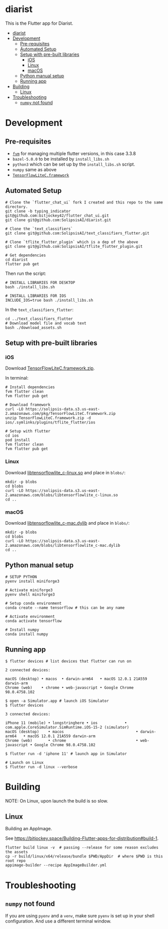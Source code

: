 # diarist

This is the Flutter app for Diarist.

- [diarist](#diarist)
- [Development](#development)
  - [Pre-requisites](#pre-requisites)
  - [Automated Setup](#automated-setup)
  - [Setup with pre-built libraries](#setup-with-pre-built-libraries)
    - [iOS](#ios)
    - [Linux](#linux)
    - [macOS](#macos)
  - [Python manual setup](#python-manual-setup)
  - [Running app](#running-app)
- [Building](#building)
  - [Linux](#linux-1)
- [Troubleshooting](#troubleshooting)
  - [`numpy` not found](#numpy-not-found)

# Development

## Pre-requisites

- [`fvm`](https://fvm.app/docs/getting_started/installation) for managing multiple flutter versions, in this case 3.3.8
- `bazel-5.0.0` to be installed by `install_libs.sh`
- `python3` which can be set up by the `install_libs.sh` script.
- `numpy` same as above
- [`TensorFlowLiteC.framework`](https://solipsis-data.s3.us-east-2.amazonaws.com/pkg/TensorFlowLiteC.framework.zip)

## Automated Setup

```shell
# Clone the `flutter_chat_ui` fork I created and this repo to the same directory.
git clone -b typing_indicator git@github.com:bitjockey42/flutter_chat_ui.git
git clone git@github.com:SolipsisAI/diarist.git

# Clone the `text_classifiers`
git clone git@github.com:SolipsisAI/text_classifiers_flutter.git

# Clone `tflite_flutter_plugin` which is a dep of the above
git clone git@github.com:SolipsisAI/tflite_flutter_plugin.git

# Get dependencies
cd diarist
flutter pub get
```

Then run the script:
```shell
# INSTALL LIBRARIES FOR DESKTOP
bash ./install_libs.sh

# INSTALL LIBRARIES FOR IOS
INCLUDE_IOS=true bash ./install_libs.sh
```

In the `text_classifiers_flutter`:
```shell
cd ../text_classifiers_flutter
# Download model file and vocab text
bash ./download_assets.sh
```

## Setup with pre-built libraries

### iOS

Download [TensorFlowLiteC.framework.zip](https://solipsis-data.s3.us-east-2.amazonaws.com/pkg/TensorFlowLiteC.framework.zip).

In terminal:
```shell
# Install dependencies
fvm flutter clean
fvm flutter pub get

# Download framework
curl -LO https://solipsis-data.s3.us-east-2.amazonaws.com/pkg/TensorFlowLiteC.framework.zip 
unzip TensorFlowLiteC.framework.zip -d ios/.symlinks/plugins/tflite_flutter/ios

# Setup with flutter
cd ios
pod install
fvm flutter clean
fvm flutter pub get
```

### Linux

Download [libtensorflowlite_c-linux.so](https://solipsis-data.s3.us-east-2.amazonaws.com/blobs/libtensorflowlite_c-linux.so) and place in `blobs/`:

```shell
mkdir -p blobs
cd blobs
curl -LO https://solipsis-data.s3.us-east-2.amazonaws.com/blobs/libtensorflowlite_c-linux.so
cd ..
```

### macOS

Download [libtensorflowlite_c-mac.dylib](https://solipsis-data.s3.us-east-2.amazonaws.com/blobs/libtensorflowlite_c-mac.dylib) and place in `blobs/`:

```shell
mkdir -p blobs
cd blobs
curl -LO https://solipsis-data.s3.us-east-2.amazonaws.com/blobs/libtensorflowlite_c-mac.dylib
cd ..
```

## Python manual setup

```shell
# SETUP PYTHON
pyenv install miniforge3

# Activate miniforge3
pyenv shell miniforge3

# Setup conda environment
conda create --name tensorflow # this can be any name

# Activate environment
conda activate tensorflow

# Install numpy
conda install numpy
```

## Running app

```shell
$ flutter devices # list devices that flutter can run on

2 connected devices:

macOS (desktop) • macos  • darwin-arm64   • macOS 12.0.1 21A559 darwin-arm
Chrome (web)    • chrome • web-javascript • Google Chrome 98.0.4758.102

$ open -a Simulator.app # launch iOS Simulator
$ flutter devices

3 connected devices:

iPhone 11 (mobile) • longstringhere • ios            • com.apple.CoreSimulator.SimRuntime.iOS-15-2 (simulator)
macOS (desktop)    • macos                                • darwin-arm64   • macOS 12.0.1 21A559 darwin-arm
Chrome (web)       • chrome                               • web-javascript • Google Chrome 98.0.4758.102

$ flutter run -d 'iphone 11' # launch app in Simulator

# Launch on Linux
$ flutter run -d linux --verbose
```

# Building

NOTE: On Linux, upon launch the build is so slow.

## Linux

Building an AppImage.

See https://bitjockey.space/Building-Flutter-apps-for-distribution#build-1.

```shell
flutter build linux -v  # passing --release for some reason excludes the assets
cp -r build/linux/x64/release/bundle $PWD/AppDir  # where $PWD is this root repo
appimage-builder --recipe AppImageBuilder.yml
```

# Troubleshooting

## `numpy` not found

If you are using `pyenv` and a `venv`, make sure `pyenv` is set up in your shell configuration. And use a different terminal window.
